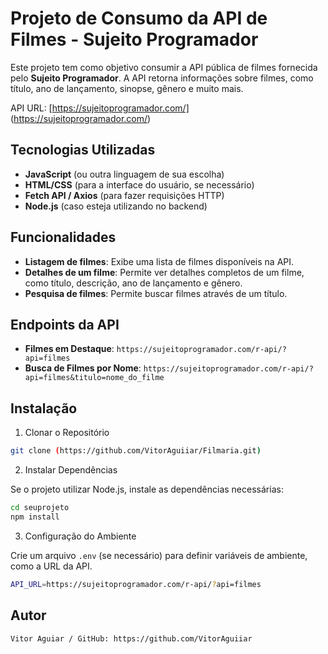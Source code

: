 # Projeto de Consumo da API de Filmes - Sujeito Programador

Este projeto tem como objetivo consumir a API pública de filmes fornecida pelo **Sujeito Programador**. A API retorna informações sobre filmes, como título, ano de lançamento, sinopse, gênero e muito mais.

API URL: [https://sujeitoprogramador.com/] (https://sujeitoprogramador.com/)

## Tecnologias Utilizadas

- **JavaScript** (ou outra linguagem de sua escolha)
- **HTML/CSS** (para a interface do usuário, se necessário)
- **Fetch API / Axios** (para fazer requisições HTTP)
- **Node.js** (caso esteja utilizando no backend)

## Funcionalidades

- **Listagem de filmes**: Exibe uma lista de filmes disponíveis na API.
- **Detalhes de um filme**: Permite ver detalhes completos de um filme, como título, descrição, ano de lançamento e gênero.
- **Pesquisa de filmes**: Permite buscar filmes através de um título.

## Endpoints da API

- **Filmes em Destaque**: `https://sujeitoprogramador.com/r-api/?api=filmes`
- **Busca de Filmes por Nome**: `https://sujeitoprogramador.com/r-api/?api=filmes&titulo=nome_do_filme`

## Instalação

1. Clonar o Repositório

```bash
git clone (https://github.com/VitorAguiiar/Filmaria.git)
````

2. Instalar Dependências

Se o projeto utilizar Node.js, instale as dependências necessárias:

```bash
cd seuprojeto
npm install
````

3. Configuração do Ambiente

Crie um arquivo `.env` (se necessário) para definir variáveis de ambiente, como a URL da API.

```bash
API_URL=https://sujeitoprogramador.com/r-api/?api=filmes
````

## Autor
````
Vitor Aguiar / GitHub: https://github.com/VitorAguiiar
````

